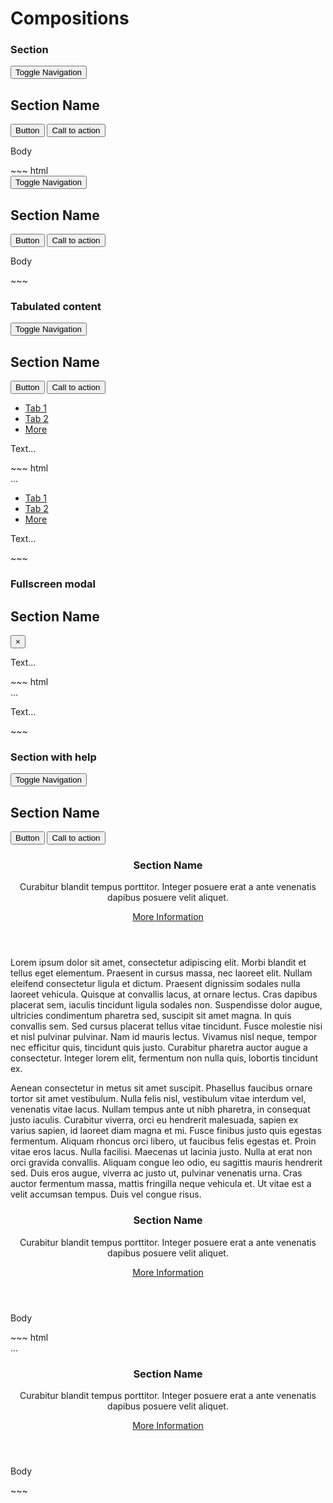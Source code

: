 # Compositions

<div class="example">
  <div class="sheet-header">
    <h3 id="compositions-example-section">Section</h3>
  </div>

  <div class="bs-example bs-sheet bs-example-composition-body" data-example-id="compositions-example-section">
    <nav class="navbar navbar-default navbar-fixed-top" role="navigation">
      <div class="container-fluid">
        <div class="navbar-header">
          <button type="button" class="navbar-toggle navbar-toggle-context"
                  data-toggle="collapse" data-target=".navbar-top-collapse">
            <span class="sr-only">Toggle Navigation</span>
            <span class="icon-bar"></span>
            <span class="icon-bar"></span>
            <span class="icon-bar"></span>
          </button>
          <div class="navbar-brand-container">
            <span class="navbar-brand">
              <h1><i class="fa fa-star"></i> Section Name</h1>
            </span>
          </div>
        </div>
        <div class="collapse navbar-collapse navbar-top-collapse">
          <div class="navbar-right">
            <button class="btn btn-secondary navbar-btn" type="button">Button</button>
            <button class="btn btn-primary navbar-btn" type="button">Call to action</button>
          </div>
        </div>
      </div>
    </nav>
    <section class="main-content">
      <div class="sheet">
        <p>Body</p>
      </div>
    </section>
  </div>
</div>
~~~ html
<nav class="navbar navbar-default navbar-fixed-top" role="navigation">
  <div class="container-fluid">
    <div class="navbar-header">
      <button type="button" class="navbar-toggle navbar-toggle-context"
              data-toggle="collapse" data-target=".navbar-top-collapse">
        <span class="sr-only">Toggle Navigation</span>
        <span class="icon-bar"></span>
        <span class="icon-bar"></span>
        <span class="icon-bar"></span>
      </button>
      <div class="navbar-brand-container">
        <span class="navbar-brand">
          <h1><i class="fa fa-star"></i> Section Name</h1>
        </span>
      </div>
    </div>
    <div class="collapse navbar-collapse navbar-top-collapse">
      <div class="navbar-right">
        <button class="btn btn-secondary navbar-btn" type="button">Button</button>
        <button class="btn btn-primary navbar-btn" type="button">Call to action</button>
      </div>
    </div>
  </div>
</nav>
<section class="main-content">
  <div class="sheet">
    <p>Body</p>
  </div>
</section>
~~~

<div class="example">
  <div class="sheet-header">
    <h3 id="compositions-example-tabulated-content">Tabulated content</h3>
  </div>

  <div class="bs-example bs-sheet bs-example-composition-body" data-example-id="compositions-example-tabulated-content">
    <nav class="navbar navbar-default navbar-fixed-top" role="navigation">
      <div class="container-fluid">
        <div class="navbar-header">
          <button type="button" class="navbar-toggle navbar-toggle-context"
                  data-toggle="collapse" data-target=".navbar-top-collapse">
            <span class="sr-only">Toggle Navigation</span>
            <span class="icon-bar"></span>
            <span class="icon-bar"></span>
            <span class="icon-bar"></span>
          </button>
          <div class="navbar-brand-container">
            <span class="navbar-brand">
              <h1><i class="fa fa-star"></i> Section Name</h1>
            </span>
          </div>
        </div>
        <div class="collapse navbar-collapse navbar-top-collapse">
          <div class="navbar-right">
            <button class="btn btn-secondary navbar-btn" type="button">Button</button>
            <button class="btn btn-primary navbar-btn" type="button">Call to action</button>
          </div>
        </div>
      </div>
    </nav>
    <section class="main-content">
      <div class="sheet">
        <ul class="nav nav-tabs" data-toggle="stackable" data-target=".stackable-dropdown">
          <li class="active"><a href="#">Tab 1</a></li>
          <li><a href="#">Tab 2</a></li>
          <li class="dropdown pull-right stackable-dropdown">
            <a class="dropdown-toggle" data-toggle="dropdown" href="#">
              More <span class="caret"></span>
            </a>
            <ul class="dropdown-menu">
            </ul>
          </li>
        </ul>
        <div>
          <p>Text...</p>
        </div>
      </div>
    </section>
  </div>
</div>
~~~ html
<nav class="navbar navbar-default navbar-fixed-top" role="navigation">
  ...
</nav>
<section class="main-content">
  <div class="sheet">
    <ul class="nav nav-tabs" data-toggle="stackable" data-target=".stackable-dropdown">
      <li class="active"><a href="#">Tab 1</a></li>
      <li><a href="#">Tab 2</a></li>
      <li class="dropdown pull-right stackable-dropdown">
        <a class="dropdown-toggle" data-toggle="dropdown" href="#">
          More <span class="caret"></span>
        </a>
        <ul class="dropdown-menu">
        </ul>
      </li>
    </ul>
    <div>
      <p>Text...</p>
    </div>
  </div>
</section>
~~~

<div class="example">
  <div class="sheet-header">
    <h3 id="compositions-example-fullscreen-modal">Fullscreen modal</h3>
  </div>

  <div class="bs-example bs-sheet bs-example-composition-body" data-example-id="compositions-example-fullscreen-modal">
    <nav class="navbar navbar-default navbar-fixed-top" role="navigation">
      <div class="container-fluid">
        <div class="navbar-header">
          <div class="navbar-brand-container">
            <span class="navbar-brand">
              <h1><i class="fa fa-star"></i> Section Name</h1>
            </span>
          </div>
        </div>
        <div class="navbar-right">
          <button class="btn btn-sm btn-secondary-inverse btn-round navbar-btn" type="button">
            <span>&times;</span>
          </button>
        </div>
      </div>
    </nav>
    <section class="main-content">
      <div class="sheet sheet-fullscreen">
        <p>Text...</p>
      </div>
    </section>
  </div>
</div>
~~~ html
<nav class="navbar navbar-default navbar-fixed-top" role="navigation">
  ...
</nav>
<section class="main-content">
  <div class="sheet sheet-fullscreen">
    <p>Text...</p>
  </div>
</section>
~~~

<div class="example">
  <div class="sheet-header">
    <h3 id="compositions-example-section-with-help">Section with help</h3>
  </div>

  <div class="bs-example bs-sheet bs-example-composition-body" data-example-id="compositions-example-section-with-help">
    <nav class="navbar navbar-default navbar-fixed-top" role="navigation">
      <div class="container-fluid">
        <div class="navbar-header">
          <button type="button" class="navbar-toggle navbar-toggle-context"
                  data-toggle="collapse" data-target=".navbar-top-collapse">
            <span class="sr-only">Toggle Navigation</span>
            <span class="icon-bar"></span>
            <span class="icon-bar"></span>
            <span class="icon-bar"></span>
          </button>
          <div class="navbar-brand-container">
            <span class="navbar-brand">
              <h1><i class="fa fa-star"></i> Section Name</h1>
            </span>
          </div>
        </div>
        <div class="collapse navbar-collapse navbar-top-collapse">
          <div class="navbar-right">
            <button class="btn btn-secondary navbar-btn" type="button">Button</button>
            <button class="btn btn-primary navbar-btn" type="button">Call to action</button>
          </div>
        </div>
      </div>
    </nav>
    <section class="main-content">
      <section class="annotated-section">
        <header class="annotated-section-annotation">
          <h3 class="annotated-section-title">Section Name</h3>
          <p>Curabitur blandit tempus porttitor. Integer posuere erat a ante venenatis dapibus posuere velit aliquet.</p>
          <p><a href="">More Information</a></p>
        </header>
        <div class="annotated-section-content">
          <p>Lorem ipsum dolor sit amet, consectetur adipiscing elit. Morbi blandit et tellus eget elementum. Praesent in cursus massa, nec laoreet elit. Nullam eleifend consectetur ligula et dictum. Praesent dignissim sodales nulla laoreet vehicula. Quisque at convallis lacus, at ornare lectus. Cras dapibus placerat sem, iaculis tincidunt ligula sodales non. Suspendisse dolor augue, ultricies condimentum pharetra sed, suscipit sit amet magna. In quis convallis sem. Sed cursus placerat tellus vitae tincidunt. Fusce molestie nisi et nisl pulvinar pulvinar. Nam id mauris lectus. Vivamus nisl neque, tempor nec efficitur quis, tincidunt quis justo. Curabitur pharetra auctor augue a consectetur. Integer lorem elit, fermentum non nulla quis, lobortis tincidunt ex.</p>
          <p>Aenean consectetur in metus sit amet suscipit. Phasellus faucibus ornare tortor sit amet vestibulum. Nulla felis nisl, vestibulum vitae interdum vel, venenatis vitae lacus. Nullam tempus ante ut nibh pharetra, in consequat justo iaculis. Curabitur viverra, orci eu hendrerit malesuada, sapien ex varius sapien, id laoreet diam magna et mi. Fusce finibus justo quis egestas fermentum. Aliquam rhoncus orci libero, ut faucibus felis egestas et. Proin vitae eros lacus. Nulla facilisi. Maecenas ut lacinia justo. Nulla at erat non orci gravida convallis. Aliquam congue leo odio, eu sagittis mauris hendrerit sed. Duis eros augue, viverra ac justo ut, pulvinar venenatis urna. Cras auctor fermentum massa, mattis fringilla neque vehicula et. Ut vitae est a velit accumsan tempus. Duis vel congue risus.</p>
        </div>
      </section>
    </section>
    <section class="main-content">
      <section class="annotated-section">
        <header class="annotated-section-annotation">
          <h3 class="annotated-section-title">Section Name</h3>
          <p>Curabitur blandit tempus porttitor. Integer posuere erat a ante venenatis dapibus posuere velit aliquet.</p>
          <p><a href="">More Information</a></p>
        </header>
        <div class="annotated-section-content">
          <p>Body</p>
        </div>
      </section>
    </section>
  </div>
</div>
~~~ html
<nav class="navbar navbar-default navbar-fixed-top" role="navigation">
  ...
</nav>
<section class="main-content">
  <section class="annotated-section">
    <header class="annotated-section-annotation">
      <h3 class="annotated-section-title">Section Name</h3>
      <p>Curabitur blandit tempus porttitor. Integer posuere erat a ante venenatis dapibus posuere velit aliquet.</p>
      <p><a href="">More Information</a></p>
    </header>
    <div class="annotated-section-content">
      <p>Body</p>
    </div>
  </section>

</section>
~~~